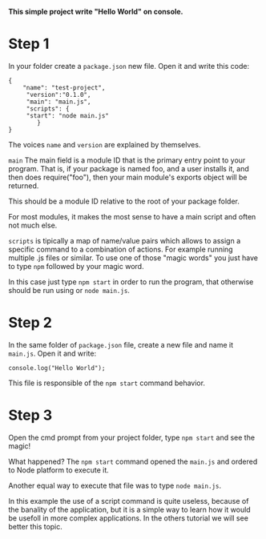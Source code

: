 **This simple project write "Hello World" on console.**

# Step 1
In your folder create a `package.json` new file.
Open it and write this code:
  
    {
        "name": "test-project",
         "version":"0.1.0",
         "main": "main.js",
         "scripts": {
         "start": "node main.js"
            }
    }
The voices `name` and `version` are explained by themselves. 

`main` The main field is a module ID that is the primary entry point to your program. That is, if your package is named foo, and a user installs it, and then does require("foo"), then your main module's exports object will be returned.

This should be a module ID relative to the root of your package folder.

For most modules, it makes the most sense to have a main script and often not much else.

`scripts` is tipically a map of name/value pairs which allows to assign a specific command to a combination of actions. For example running multiple .js files or similar. To use one of those "magic words" you just have to type `npm` followed by your magic word.

In this case just type `npm start` in order to run the program, that otherwise should be run using or `node main.js`.

# Step 2
In the same folder of `package.json` file, create a new file and name it `main.js`. Open it and write:

    console.log("Hello World");
   
This file is responsible of the `npm start` command behavior.

# Step 3
Open the cmd prompt from your project folder, type `npm start` and see the magic!


What happened? The `npm start` command opened the `main.js` and ordered to Node platform to execute it.

Another equal way to execute that file was to type `node main.js`.

In this example the use of a script command is quite useless, because of the banality of the application, but it is a simple way to learn how it would be usefoll in more complex applications. In the others tutorial we will see better this topic.

